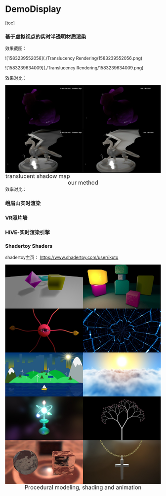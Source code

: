 # DemoDisplay

[toc]

### 基于虚拟视点的实时半透明材质渲染

效果截图：

![1583239552056](./Translucency Rendering/1583239552056.png)

![1583239634009](./Translucency Rendering/1583239634009.png)

效果对比：

<img src="./Translucency Rendering/1583239765855.png" width = "50%" div align=left /><img src="./Translucency Rendering/1583241450968.png" width = "50%" div align=right />

<img src="./Translucency Rendering/1583243212502.png" width = "50%" div align=left /><img src="./Translucency Rendering/1583243222195.png" width = "50%" div align=right />
<center><font size=4>translucent shadow map &emsp;&emsp;&emsp;&emsp;&emsp;&emsp;&emsp;&emsp;&emsp;&emsp;&emsp;&emsp;&emsp;&emsp;&emsp;&emsp;	 our method</font></center>
效率对比：





### 峨眉山实时渲染





### VR照片墙





### HIVE-实时渲染引擎





### Shadertoy Shaders

shadertoy主页： https://www.shadertoy.com/user/ikuto 

<img src="./Shadertoy/3lK3RR.jpg" width = "50%"  div align=left /><img src="./Shadertoy/3lKGRW.jpg" width = "50%"  div align=right />

<img src="./Shadertoy/Wl2XzK.jpg" width = "50%"  div align=left /><img src="./Shadertoy/MlycRy.jpg" width = "50%"  div align=right />

<img src="./Shadertoy/wljSDh.jpg" width = "50%" div align=left /><img src="./Shadertoy/XlKyRw.jpg" width = "50%"  div align=right />

<img src="./Shadertoy/ttSSW3.jpg" width = "50%" div align=left /><img src="./Shadertoy/wtf3DB.jpg" width = "50%"  div align=right />

<img src="./Shadertoy/4tycWy.jpg" width = "50%" div align=left /><img src="./Shadertoy/tlSGRz.jpg" width = "50%" div align=right />
<center><font size=4>Procedural modeling, shading and animation</font></center>
